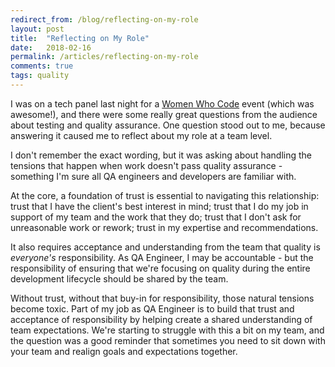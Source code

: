 ```yaml
---
redirect_from: /blog/reflecting-on-my-role
layout: post
title:  "Reflecting on My Role"
date:   2018-02-16
permalink: /articles/reflecting-on-my-role
comments: true
tags: quality
---
```


I was on a tech panel last night for a [Women Who Code](https://www.womenwhocode.com/portland) event (which was awesome!), and there were some really great questions from the audience about testing and quality assurance. One question stood out to me, because answering it caused me to reflect about my role at a team level.

I don't remember the exact wording, but it was asking about handling the tensions that happen when work doesn't pass quality assurance - something I'm sure all QA engineers and developers are familiar with.

At the core, a foundation of trust is essential to navigating this relationship: trust that I have the client's best interest in mind; trust that I do my job in support of my team and the work that they do; trust that I don't ask for unreasonable work or rework; trust in my expertise and recommendations.

It also requires acceptance and understanding from the team that quality is *everyone's* responsibility. As QA Engineer, I may be accountable - but the responsibility of ensuring that we're focusing on quality during the entire development lifecycle should be shared by the team.

Without trust, without that buy-in for responsibility, those natural tensions become toxic. Part of my job as QA Engineer is to build that trust and acceptance of responsibility by helping create a shared understanding of team expectations. We're starting to struggle with this a bit on my team, and the question was a good reminder that sometimes you need to sit down with your team and realign goals and expectations together.
